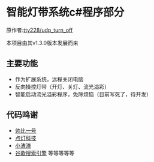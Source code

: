 # 智能灯带系统c#程序部分

原作者:[tty228/udp_turn_off](https://github.com/tty228/udp_turn_off)

本项目由其v1.3.0版本发展而来

## 主要功能
- 作为扩展系统，远程关闭电脑
- 反向操控灯带（开灯、关灯、流光溢彩）
- 智能启动流光溢彩程序，免除烦恼（目前写死了，待开发）

## 代码鸣谢
- [帅比一号](https://post.smzdm.com/p/aoown0g7/) 
- [点灯科技](https://diandeng.tech/home) 
- [小渣渣](https://www.itsvse.com/thread-4806-1-4.html) 
- [谷歌搜索引擎](https://google.com/ncr) 
  等等等等等
